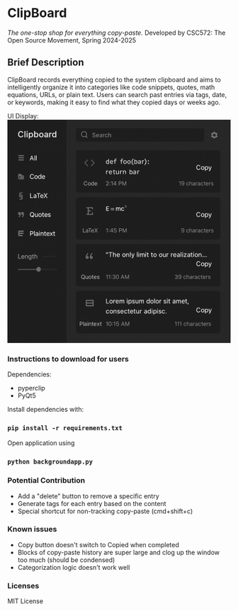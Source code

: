 # ClipBoard
*The one-stop shop for everything copy-paste.*
Developed by CSC572: The Open Source Movement, Spring 2024-2025

## Brief Description
ClipBoard records everything copied to the system clipboard and aims to intelligently organize it into categories like code snippets, quotes, math equations, URLs, or plain text. Users can search past entries via tags, date, or keywords, making it easy to find what they copied days or weeks ago.

UI Display:
![Example](userinterface.png)

### Instructions to download for users
Dependencies:
- pyperclip
- PyQt5

Install dependencies with:

###  ```pip install -r requirements.txt```

Open application using

### ```python backgroundapp.py```

### Potential Contribution
- Add a "delete" button to remove a specific entry
- Generate tags for each entry based on the content
- Special shortcut for non-tracking copy-paste (cmd+shift+c)

### Known issues

- Copy button doesn't switch to Copied when completed
- Blocks of copy-paste history are super large and clog up the window too much (should be condensed)
- Categorization logic doesn't work well

### Licenses        

MIT License
